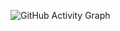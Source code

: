 ![GitHub Activity Graph](https://github-readme-activity-graph.cyclic.app/graph?username=yourusername&theme=github)
